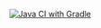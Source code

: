 [![Java CI with Gradle](https://github.com/SonneSergey/Patterns-1/actions/workflows/gradle.yml/badge.svg)](https://github.com/SonneSergey/Patterns-1/actions/workflows/gradle.yml)
